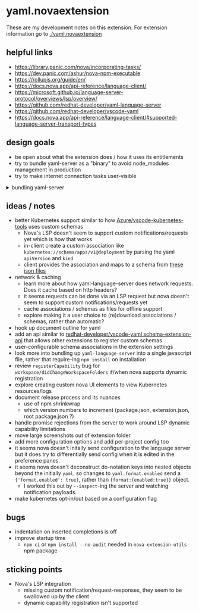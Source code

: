 # yaml.novaextension

These are my development notes on this extension.
For extension information go to [./yaml.novaextension](/yaml.novaextension)

## helpful links

- https://library.panic.com/nova/incorporating-tasks/
- https://dev.panic.com/ashur/nova-npm-executable
- https://rollupjs.org/guide/en/
- https://docs.nova.app/api-reference/language-client/
- https://microsoft.github.io/language-server-protocol/overviews/lsp/overview/
- https://github.com/redhat-developer/yaml-language-server
- https://github.com/redhat-developer/vscode-yaml
- https://docs.nova.app/api-reference/language-client/#supported-language-server-transport-types

## design goals

- be open about what the extension does / how it uses its entitlements
- try to bundle yaml-server as a "binary" to avoid node_modules management in production
- try to make internet connection tasks user-visible

<details>
<summary>bundling yaml-server</summary>

**with rollup**

Uncomment yaml-server entrypoint in [rollup.config.js](/rollup.config.js)
and run the build

```
The server runs but nothing does anything, --inspect debugging doesn't work either
```

> Last attempted: 29/05/21

**with @vercel/ncc**

```bash
npx ncc build src/Scripts/yaml-server.js -o yaml-server --target=es5
```

```
Error: Cannot find module '../utils/objects'
```

> Last attempted: 29/05/21

</details>

## ideas / notes

- better Kubernetes support similar to how [Azure/vscode-kubernetes-tools](https://github.com/Azure/vscode-kubernetes-tools) uses custom schemas
  - Nova's LSP doesn't seem to support custom notifications/requests yet which is how that works
  - in-client create a custom association like `kubernetes://schema/apps/v1@deployment` by parsing the yaml `apiVersion` and `kind`
  - client provides the association and maps to a schema from
    [these json files](https://github.com/Azure/vscode-kubernetes-tools/tree/master/schema)
- network & caching
  - learn more about how yaml-language-server does network requests.
    Does it cache based on http headers?
  - it seems requests can be done via an LSP request but nova doesn't seem to support custom notifications/requests yet
  - cache associations / schemas as files for offline support
  - explore making it a user choice to (re)download associations / schemas, rather than automatic?
- hook up document outline for yaml
- add an api similar to
  [redhat-developer/vscode-yaml schema-extension-api](https://github.com/redhat-developer/vscode-yaml/blob/master/src/schema-extension-api.ts)
  that allows other extensions to register custom schemas
- user-configurable schema associations in the extension settings
- look more into bundling up `yaml-language-server` into a single javascript file,
  rather that require-ing `npm install` on installation
- review `registerCapability` bug for `workspace/didChangeWorkspaceFolders` if/when nova supports dynamic registration
- explore creating custom nova UI elements to view Kubernetes resources/logs
- document release process and its nuances
  - use of npm shrinkwrap
  - which version numbers to increment (package.json, extension.json, root package.json ?)
- handle promise rejections from the server to work around LSP dynamic capability limitations
- move large screenshots out of extension folder
- add more configuration options and add per-project config too
- it seems nova doesn't initally send configuration to the language server
  but it does try to differentially send config when it is edited in the preference panes.
- it seems nova doesn't deconstruct do-notation keys into nested objects beyond the initially `yaml`.
  so changes to `yaml.format.enabled` send a `{'format.enabled': true}`,
  rather than `{format:{enabled:true}}` object.
  - I worked this out by `--inspect`-ing the server and watching notification payloads.
- make kubernetes opt-in/out based on a configuration flag

## bugs

- indentation on inserted completions is off
- improve startup time
  - `npm ci` or `npm install --no-audit` needed in `nova-extension-utils` npm package

## sticking points

- Nova's LSP integration
  - missing custom notification/request-responses, they seem to be swallowed up by the client
  - dynamic capability registration isn't supported
